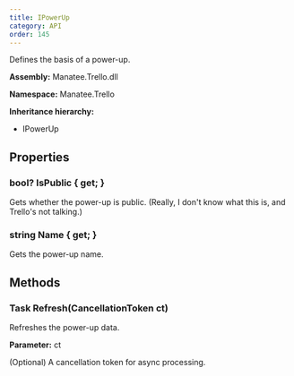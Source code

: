 ```yaml
---
title: IPowerUp
category: API
order: 145
---
```


Defines the basis of a power-up.

**Assembly:** Manatee.Trello.dll

**Namespace:** Manatee.Trello

**Inheritance hierarchy:**

- IPowerUp

## Properties

### bool? IsPublic { get; }

Gets whether the power-up is public. (Really, I don&#39;t know what this is, and Trello&#39;s not talking.)

### string Name { get; }

Gets the power-up name.

## Methods

### Task Refresh(CancellationToken ct)

Refreshes the power-up data.

**Parameter:** ct

(Optional) A cancellation token for async processing.

